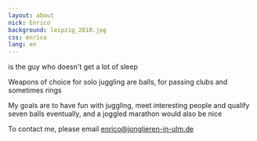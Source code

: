 ```yaml
---
layout: about
nick: Enrico
background: leipzig_2010.jpg
css: enrico
lang: en
---
```


is the guy who doesn't get a lot of sleep

Weapons of choice for solo juggling are balls, for passing clubs and sometimes rings

My goals are to have fun with juggling, meet interesting people and qualify seven balls eventually, and a joggled marathon would also be nice

To contact me, please email <enrico@jonglieren-in-ulm.de>

